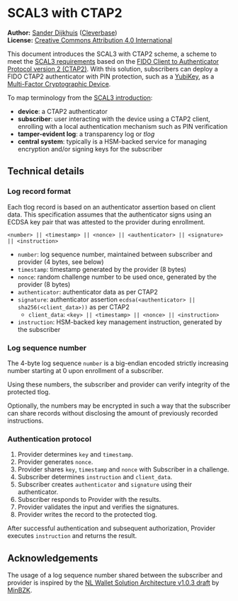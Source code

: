 # SCAL3 with CTAP2

**Author:** [Sander Dijkhuis](mailto:sander.dijkhuis@cleverbase.com) ([Cleverbase](https://cleverbase.com/en/)) \
**License:** [Creative Commons Attribution 4.0 International](https://creativecommons.org/licenses/by/4.0/)

This document introduces the SCAL3 with CTAP2 scheme, a scheme to meet the [SCAL3 requirements](../../README.md) based on the [FIDO Client to Authenticator Protocol version 2 (CTAP2)](https://fidoalliance.org/specifications-overview/). With this solution, subscribers can deploy a FIDO CTAP2 authenticator with PIN protection, such as a [YubiKey](https://en.wikipedia.org/wiki/YubiKey), as a [Multi-Factor Cryptographic Device](https://pages.nist.gov/800-63-3/sp800-63b.html#mfcd).

To map terminology from the [SCAL3 introduction](../../README.md):

- **device**: a CTAP2 authenticator
- **subscriber**: user interacting with the device using a CTAP2 client, enrolling with a local authentication mechanism such as PIN verification
- **tamper-evident log**: a transparency log or *tlog*
- **central system**: typically is a HSM-backed service for managing encryption and/or signing keys for the subscriber

## Technical details

### Log record format

Each tlog record is based on an authenticator assertion based on client data. This specification assumes that the authenticator signs using an ECDSA key pair that was attested to the provider during enrollment.

```
<number> || <timestamp> || <nonce> || <authenticator> || <signature> || <instruction>
```

- `number`: log sequence number, maintained between subscriber and provider (4 bytes, see below)
- `timestamp`: timestamp generated by the provider (8 bytes)
- `nonce`: random challenge number to be used once, generated by the provider (8 bytes)
- `authenticator`: authenticator data as per CTAP2
- `signature`: authenticator assertion `ecdsa(<authenticator> || sha256(<client_data>))` as per CTAP2
  - `client_data`: `<key> || <timestamp> || <nonce> || <instruction>`
- `instruction`: HSM-backed key management instruction, generated by the subscriber

### Log sequence number

The 4-byte log sequence `number` is a big-endian encoded strictly increasing number starting at 0 upon enrollment of a subscriber.

Using these numbers, the subscriber and provider can verify integrity of the protected tlog.

Optionally, the numbers may be encrypted in such a way that the subscriber can share records without disclosing the amount of previously recorded instructions.

### Authentication protocol

1. Provider determines `key` and `timestamp`.
2. Provider generates `nonce`.
3. Provider shares `key`, `timestamp` and `nonce` with Subscriber in a challenge.
4. Subscriber determines `instruction` and `client_data`.
5. Subscriber creates `authenticator` and `signature` using their authenticator.
6. Subscriber responds to Provider with the results.
7. Provider validates the input and verifies the signatures.
8. Provider writes the record to the protected tlog.

After successful authentication and subsequent authorization, Provider executes `instruction` and returns the result.

## Acknowledgements

The usage of a log sequence number shared between the subscriber and provider is inspired by the [NL Wallet Solution Architecture v1.0.3 draft](https://edi.pleio.nl/files/view/dc585f22-ca66-4892-87c5-c7bdb2dd69b4/nlw-solution-architecture-sad-v1.pdf) by [MinBZK](https://github.com/MinBZK).
